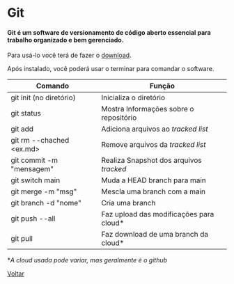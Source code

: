# Git
#### Git é um software de versionamento de código aberto essencial para trabalho organizado e bem gerenciado.

Para usá-lo você terá de fazer o [download](https://git-scm.com/downloads).

Após instalado, você poderá usar o terminar para comandar o software.

|       Comando              |                  Função                |
|----------------------------|----------------------------------------|
| git init (no diretório)    | Inicializa o diretório                 |
| git status                 | Mostra Informações sobre o repositório |
| git add                    | Adiciona arquivos ao _tracked list_    |
| git rm --chached <ex.md>   | Remove arquivos da _tracked list_      |
| git commit -m "mensagem"   | Realiza Snapshot dos arquivos _tracked_|
| git switch main            | Muda a HEAD branch para main           |
| git merge -m "msg" <branch>| Mescla uma branch com a main           |
| git branch -d "nome"       | Cria uma branch                        |
| git push --all             | Faz upload das modificações para cloud*|
| git pull                   | Faz download de uma branch da cloud*   |

\*_A cloud usada pode variar, mas geralmente é o github_

[Voltar](../../Readme.md)
